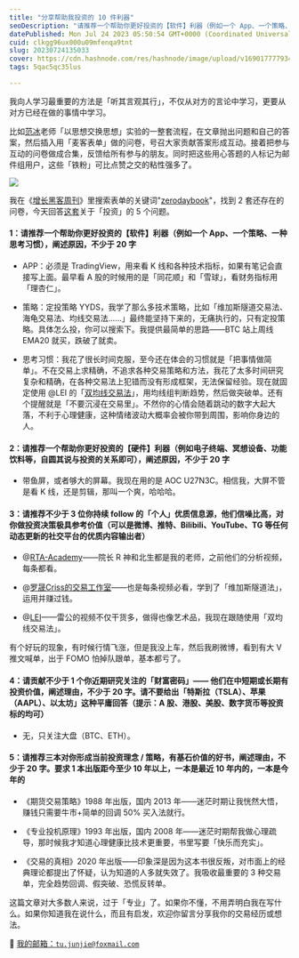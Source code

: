 ```yaml
---
title: "分享帮助我投资的 10 件利器"
seoDescription: "请推荐一个帮助你更好投资的【软件】利器（例如一个 App、一个策略、一种思考习惯），阐述原因，不少于 20 字。"
datePublished: Mon Jul 24 2023 05:50:54 GMT+0000 (Coordinated Universal Time)
cuid: clkgg96ux000u09mfenqa9tnt
slug: 20230724135033
cover: https://cdn.hashnode.com/res/hashnode/image/upload/v1690177779344/5310c240-64cf-4260-a315-596f61ab3b3d.jpeg
tags: 5qac5qc35lus

---
```


我向人学习最重要的方法是「听其言观其行」，不仅从对方的言论中学习，更要从对方已经在做的事情中学习。

比如[范冰](http://mp.weixin.qq.com/s?__biz=MzI3MzU5MDA1OQ==&mid=2247487837&idx=1&sn=f6b17e5f9ad9f3a177c267b9c6a09ec4&chksm=eb21a319dc562a0face5c4e9bcdb7861c8b8f3e59e4f2bfa2530d4da0cbb2668c9813fdd381b&scene=21#wechat_redirect)老师「以思想交换思想」实验的一整套流程，在文章抛出问题和自己的答案，然后插入用「麦客表单」做的问卷，号召大家贡献答案形成互动。接着把参与互动的问卷做成合集，反馈给所有参与的朋友。同时把这些用心答题的人标记为邮件组用户，这些「铁粉」可比点赞之交的粘性强多了。

![](https://cdn.hashnode.com/res/hashnode/image/upload/v1690177808801/0efed7d9-4dea-4914-9899-f5e95ffe188b.png)

我在《[增长黑客周刊](https://github.com/xdash/GHacker_Newsletter)》里搜索表单的关键词"[zerodaybook](https://github.com/search?q=repo%3Axdash%2FGHacker_Newsletter%20zerodaybook&type=code)"，找到 2 套还存在的问卷，今天回答[这套](http://zerodaybook.mikecrm.com/K3fS5Wu)关于「投资」的 5 个问题。

#### 1：请推荐一个帮助你更好投资的【软件】利器（例如一个 App、一个策略、一种思考习惯），阐述原因，不少于 20 字

* APP：必须是 TradingView，用来看 K 线和各种技术指标，如果有笔记会直接写上面。最早看 A 股的时候用的是「同花顺」和「雪球」，看财务指标用「理杏仁」。
    
* 策略：定投策略 YYDS，我学了那么多技术策略，比如「维加斯隧道交易法、海龟交易法、均线交易法……」最终能坚持下来的，无痛执行的，只有定投策略。具体怎么投，你可以搜索下。我提供最简单的思路——BTC 站上周线 EMA20 就买，跌破了就卖。
    
* 思考习惯：我花了很长时间克服，至今还在体会的习惯就是「把事情做简单」。不在交易上求精确，不追求各种交易策略和方法，我花了太多时间研究复杂和精确，在各种交易法上犯错而没有形成框架，无法保留经验。现在就固定使用 @LEI 的「[双均线交易法](https://www.youtube.com/watch?v=4HTnAyS3TO0)」，用均线组判断趋势，然后做突破单。还有个提醒就是「不要沉浸在交易里」。不然你的心情会随着跳动的数字大起大落，不利于心理健康，这种情绪波动大概率会被你带到周围，影响你身边的人。
    

#### 2：请推荐一个帮助你更好投资的【硬件】利器（例如电子终端、冥想设备、功能饮料等，自圆其说与投资的关系即可），阐述原因，不少于 20 字

* 带鱼屏，或者够大的屏幕。我现在用的是 AOC U27N3C。相信我，大屏不管是看 K 线，还是剪辑，那叫一个爽，哈哈哈。
    

#### 3：请推荐不少于 3 位你持续 follow 的「个人」优质信息源，他们信噪比高，对你做投资决策极具参考价值（可以是微博、推特、Bilibili、YouTube、TG 等任何动态更新的社交平台的优质内容输出者）

* @[RTA-Academy](https://www.youtube.com/@RTAAcademy)——院长 R 神和北生都是我的老师，之前他们的分析视频，每条都看。
    
* @[罗晟Criss的交易工作室](https://www.youtube.com/@luoshengcriss)——也是每条视频必看，学到了「维加斯隧道法」，运用并赚过钱。
    
* @[LEI](https://www.youtube.com/@TheMarketMemo)——雷公的视频不仅干货多，做得也像艺术品，我现在跟随使用「双均线交易法」。
    

有个好玩的现象，有时候行情飞涨，但是我没上车，然后我刷微博，看到有大 V 推文喊单，出于 FOMO 怕掉队跟单，基本都亏了。

#### 4：请贡献不少于 1 个你近期研究关注的「财富密码」—— 他们在中短期或长期有投资价值，阐述理由，不少于 20 字。请不要给出「特斯拉（TSLA）、苹果（AAPL）、以太坊」这种平庸回答（提示：A 股、港股、美股、数字货币等投资标的均可）

* 无，只关注大盘（BTC、ETH）。
    

#### 5：请推荐三本对你形成当前投资理念 / 策略，有基石价值的好书，阐述理由，不少于 20 字。要求 1 本出版距今至少 10 年以上，一本是最近 10 年内的，一本是今年的

* 《期货交易策略》1988 年出版，国内 2013 年——迷茫时期让我恍然大悟，赚钱只需要牛市+简单的回调 50% 买入法就行。
    
* 《专业投机原理》1993 年出版，国内 2008 年——迷茫时期帮我做心理疏导，那时候我才知道心理健康比技术更重要，书里写要「快乐而充实」。
    
* 《交易的真相》2020 年出版——印象深是因为这本书很反叛，对市面上的经典理论都提出了怀疑，认为知道的人多就失效了。我吸收最重要的 3 种交易单，完全趋势回调、假突破、恐慌反转单。
    

这篇文章对大多数人来说，过于「专业」了。如果你不懂，不用弄明白我在写什么。如果你知道我在说什么，而且有启发，欢迎你留言分享我你的交易经历或想法。

📧 [我的邮箱：`tu.junjie@foxmail.com`](mailto:我的邮箱：tu.junjie@foxmail.com)